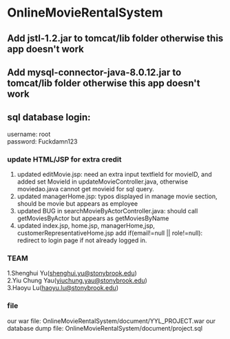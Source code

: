 # OnlineMovieRentalSystem
## Add jstl-1.2.jar to tomcat/lib folder otherwise this app doesn't work
## Add mysql-connector-java-8.0.12.jar to tomcat/lib folder otherwise this app doesn't work

## sql database login:
username: root <br>
password: Fuckdamn123


### update HTML/JSP for extra credit
1. updated editMovie.jsp: need an extra input textfield for movieID, and added set MovieId in updateMovieController.java, otherwise moviedao.java cannot get movieid for sql query.
2. updated managerHome.jsp: typos displayed in manage movie section, should be movie but appears as employee 
3. updated BUG in searchMovieByActorController.java: should call getMoviesByActor but appears as getMoviesByName
4. updated index.jsp, home.jsp, managerHome,jsp, customerRepresentativeHome.jsp add if(email!=null || role!=null): redirect to login page if not already logged in.

### TEAM
1.Shenghui Yu(shenghui.yu@stonybrook.edu) <br>
2.Yiu Chung Yau(yiuchung.yau@stonybrook.edu) <br>
3.Haoyu Lu(haoyu.lu@stonybrook.edu)

### file
our war file: OnlineMovieRentalSystem/document/YYL_PROJECT.war
our database dump file: OnlineMovieRentalSystem/document/project.sql



